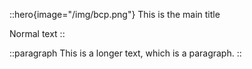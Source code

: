 ::hero{image="/img/bcp.png"}
This is the main title

Normal text
::

::paragraph
This is a longer text, which is a paragraph.
::